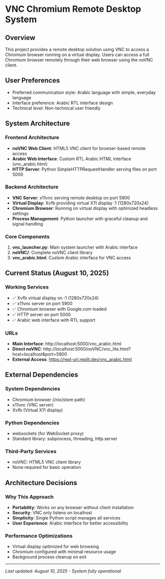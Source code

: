 # VNC Chromium Remote Desktop System

## Overview

This project provides a remote desktop solution using VNC to access a Chromium browser running on a virtual display. Users can access a full Chromium browser remotely through their web browser using the noVNC client.

## User Preferences

- Preferred communication style: Arabic language with simple, everyday language
- Interface preference: Arabic RTL interface design
- Technical level: Non-technical user friendly

## System Architecture

### Frontend Architecture
- **noVNC Web Client**: HTML5 VNC client for browser-based remote access
- **Arabic Web Interface**: Custom RTL Arabic HTML interface (vnc_arabic.html)
- **HTTP Server**: Python SimpleHTTPRequestHandler serving files on port 5000

### Backend Architecture
- **VNC Server**: x11vnc serving remote desktop on port 5900
- **Virtual Display**: Xvfb providing virtual X11 display :1 (1280x720x24)
- **Chromium Browser**: Running on virtual display with optimized headless settings
- **Process Management**: Python launcher with graceful cleanup and signal handling

### Core Components
1. **vnc_launcher.py**: Main system launcher with Arabic interface
2. **noVNC/**: Complete noVNC client library
3. **vnc_arabic.html**: Custom Arabic interface for VNC access

## Current Status (August 10, 2025)

### Working Services
- ✅ Xvfb virtual display on :1 (1280x720x24)
- ✅ x11vnc server on port 5900
- ✅ Chromium browser with Google.com loaded
- ✅ HTTP server on port 5000
- ✅ Arabic web interface with RTL support

### URLs
- **Main Interface**: http://localhost:5000/vnc_arabic.html
- **Direct noVNC**: http://localhost:5000/noVNC/vnc_lite.html?host=localhost&port=5900
- **External Access**: https://repl-url.replit.dev/vnc_arabic.html

## External Dependencies

### System Dependencies
- Chromium browser (/nix/store path)
- x11vnc (VNC server)
- Xvfb (Virtual X11 display)

### Python Dependencies
- websockets (for WebSocket proxy)
- Standard library: subprocess, threading, http.server

### Third-Party Services
- noVNC: HTML5 VNC client library
- None required for basic operation

## Architecture Decisions

### Why This Approach
- **Portability**: Works on any browser without client installation
- **Security**: VNC only listens on localhost
- **Simplicity**: Single Python script manages all services
- **User Experience**: Arabic interface for better accessibility

### Performance Optimizations
- Virtual display optimized for web browsing
- Chromium configured with minimal resource usage
- Background process cleanup on exit

---

*Last updated: August 10, 2025 - System fully operational*